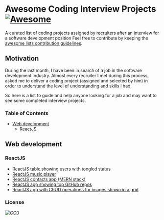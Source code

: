 # Awesome Coding Interview Projects [![Awesome](https://cdn.rawgit.com/sindresorhus/awesome/d7305f38d29fed78fa85652e3a63e154dd8e8829/media/badge.svg)](https://github.com/sindresorhus/awesome)

A curated list of coding projects assigned by recruiters after an interview for a software development position
Feel free to contribute by keeping the [awesome lists contribution guidelines](https://github.com/sindresorhus/awesome/blob/main/contributing.md).

## Motivation
During the last month, I have been in search of a job in the software development industry.
Almost every recruiter I met during this process, asked me to deliver a coding project (assigned and selected by him) in order to understand the level of understanding and skills I had.

So here is a list to guide and help anyone looking for a job and may want to see some completed interview projects.

### Table of Contents


- [Web development](#web-development)
	- [ReactJS](#reactjs)

## Web development

### ReactJS

* [ReactJS table showing users with toogled status](https://github.com/petrosDemetrakopoulos/react-challenge)
* [ReactJS music player](https://github.com/petrosDemetrakopoulos/react-music-player)
* [ReactJS contacts app (MERN stack)](https://github.com/petrosDemetrakopoulos/MERN-Contacts-Demo)
* [ReactJS app showing top GitHub repos](https://github.com/stephasaurusRex/learn-github-api-pages)
* [ReactJS app with CRUD operations for images shown in a grid](https://github.com/akon3000/ReInterview)

### License

[![CC0](https://i.creativecommons.org/p/zero/1.0/88x31.png)](https://creativecommons.org/publicdomain/zero/1.0/)

